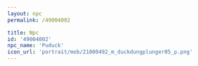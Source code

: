 ```yaml
---
layout: npc
permalink: /49004002

title: Npc
id: '49004002'
npc_name: 'Puduck'
icon_url: 'portrait/mob/21000492_m_duckdungplunger05_p.png'
---
```

